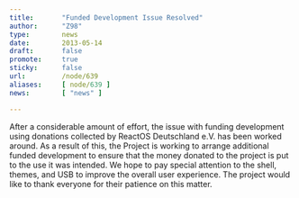 ```yaml
---
title:       "Funded Development Issue Resolved"
author:      "Z98"
type:        news
date:        2013-05-14
draft:       false
promote:     true
sticky:      false
url:         /node/639
aliases:     [ node/639 ]
news:        [ "news" ]

---
```


<p>After a considerable amount of effort, the issue with funding development using donations collected by ReactOS Deutschland e.V. has been worked around. As a result of this, the Project is working to arrange additional funded development to ensure that the money donated to the project is put to the use it was intended. We hope to pay special attention to the shell, themes, and USB to improve the overall user experience. The project would like to thank everyone for their patience on this matter.</p>
